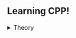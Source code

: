 ## Learning CPP!
<details><summary>Theory</summary>
  
* [Book](https://drive.google.com/file/d/1Rl1onN1sfFE2vWlYsRATYEwrTIuT_qWK/view?usp=share_link)
* [Video](https://www.youtube.com/playlist?list=PLQKy767t2EsqUsOaY56MdNEYQVhzF31TK)
* [Video2](https://www.youtube.com/playlist?list=PLQOaTSbfxUtCrKs0nicOg2npJQYSPGO9r)

</details>
